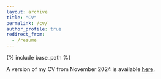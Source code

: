 ```yaml
---
layout: archive
title: "CV"
permalink: /cv/
author_profile: true
redirect_from:
  - /resume
---
```


{% include base_path %}

A version of my CV from November 2024 is available [here](LukeHagarCV_Nov24.pdf).
